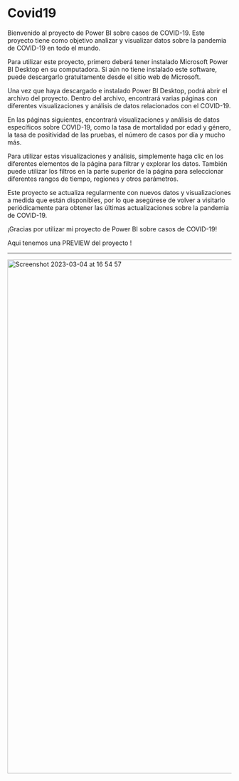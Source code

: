 # Covid19

Bienvenido al proyecto de Power BI sobre casos de COVID-19. Este proyecto tiene como objetivo analizar y visualizar datos sobre la pandemia de COVID-19 en todo el mundo.

Para utilizar este proyecto, primero deberá tener instalado Microsoft Power BI Desktop en su computadora. Si aún no tiene instalado este software, puede descargarlo gratuitamente desde el sitio web de Microsoft.

Una vez que haya descargado e instalado Power BI Desktop, podrá abrir el archivo del proyecto. Dentro del archivo, encontrará varias páginas con diferentes visualizaciones y análisis de datos relacionados con el COVID-19.

En las páginas siguientes, encontrará visualizaciones y análisis de datos específicos sobre COVID-19, como la tasa de mortalidad por edad y género, la tasa de positividad de las pruebas, el número de casos por día y mucho más.

Para utilizar estas visualizaciones y análisis, simplemente haga clic en los diferentes elementos de la página para filtrar y explorar los datos. También puede utilizar los filtros en la parte superior de la página para seleccionar diferentes rangos de tiempo, regiones y otros parámetros.

Este proyecto se actualiza regularmente con nuevos datos y visualizaciones a medida que están disponibles, por lo que asegúrese de volver a visitarlo periódicamente para obtener las últimas actualizaciones sobre la pandemia de COVID-19.

¡Gracias por utilizar mi proyecto de Power BI sobre casos de COVID-19!

Aqui tenemos una PREVIEW del proyecto !

---------------------------------------------


<img width="1155" alt="Screenshot 2023-03-04 at 16 54 57" src="https://user-images.githubusercontent.com/121905254/222915998-6e62b261-f341-4d0d-8d04-9ebe2487dc79.png">



